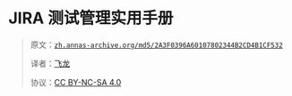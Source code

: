 # JIRA 测试管理实用手册

> 原文：[`zh.annas-archive.org/md5/2A3F0396A60107802344B2CD4B1CF532`](https://zh.annas-archive.org/md5/2A3F0396A60107802344B2CD4B1CF532)
> 
> 译者：[飞龙](https://github.com/wizardforcel)
> 
> 协议：[CC BY-NC-SA 4.0](http://creativecommons.org/licenses/by-nc-sa/4.0/)